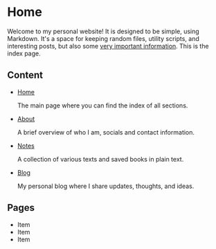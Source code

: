 # Home

Welcome to my personal website! It is designed to be simple, using Markdown. It's a space for keeping random files, utility scripts, and interesting posts, but also some [very important information](https://www.youtube.com/watch?v=dQw4w9WgXcQ). This is the index page.

## Content
- [Home]()

  The main page where you can find the index of all sections.

- [About](about.md)

  A brief overview of who I am, socials and contact information.

- [Notes](notes/)

  A collection of various texts and saved books in plain text.

- [Blog](blog/)

  My personal blog where I share updates, thoughts, and ideas.

## Pages
- Item
- Item
- Item
